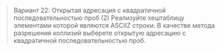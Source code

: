 >Вариант 22: Открытая адресация с квадратичной последовательностью проб (2)
Реализуйте хештаблицу элементами которой являются ASCIIZ строки. В качестве метода
разрешения коллизий выберете открытую адресацию с квадратичной последовательностью проб.
